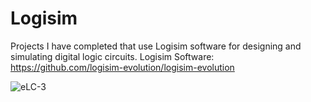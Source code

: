 # Logisim
Projects I have completed that use Logisim software for designing and simulating digital logic circuits.
Logisim Software: https://github.com/logisim-evolution/logisim-evolution

![eLC-3](https://user-images.githubusercontent.com/72224614/229989246-24abb333-8562-4866-ae29-d9903dc82b32.png)
